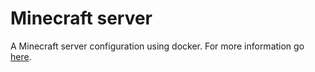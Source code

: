 # Minecraft server

A Minecraft server configuration using docker. For more information go [here](https://github.com/itzg/docker-minecraft-server).